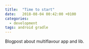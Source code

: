 ```yaml
---
title:  "Time to start"
date:   2018-08-04 00:42:00 +0100
categories: 
  - development
tags: android gradle
---
```


Blogpost about multiflavour app and lib.